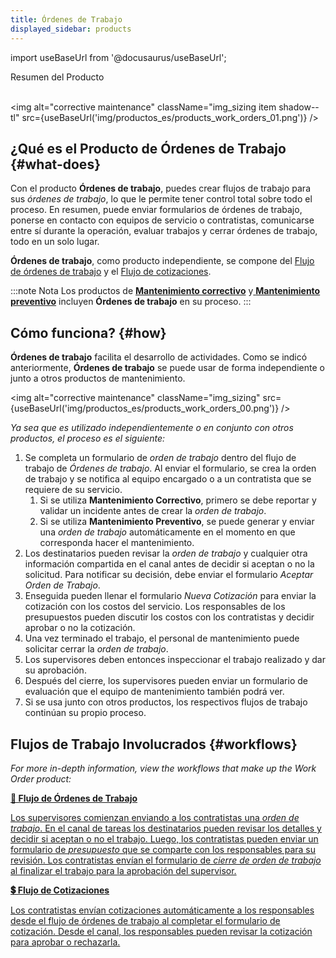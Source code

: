 ```yaml
---
title: Órdenes de Trabajo
displayed_sidebar: products
---
```


import useBaseUrl from '@docusaurus/useBaseUrl'; 

<span className="hero__title">Resumen del Producto</span>
<br/>
<br/>

<img alt="corrective maintenance" className="img_sizing item shadow--tl" src={useBaseUrl('img/productos_es/products_work_orders_01.png')} />
<br/>

## ¿Qué es el Producto de Órdenes de Trabajo {#what-does}

Con el producto **Órdenes de trabajo**, puedes crear flujos de trabajo para sus _órdenes de trabajo_, lo que le permite tener control total sobre todo el proceso. En resumen, puede enviar formularios de órdenes de trabajo, ponerse en contacto con equipos de servicio o contratistas, comunicarse entre sí durante la operación, evaluar trabajos y cerrar órdenes de trabajo, todo en un solo lugar.

**Órdenes de trabajo**, como producto independiente, se compone del [Flujo de órdenes de trabajo](/docs/products/workflows/work_orders/related-product/wo/overview_intro) y el [Flujo de cotizaciones](/docs/products/workflows/budget_management/related-product/wo/overview).

:::note Nota
Los productos de [**Mantenimiento correctivo**](/docs/products/corrective_maintenance/cm_overview) y[ **Mantenimiento preventivo**](/docs/products/preventive_maintenance/pm_overview) incluyen **Órdenes de trabajo** en su proceso.
:::

## Cómo funciona? {#how}

**Órdenes de trabajo** facilita el desarrollo de actividades. Como se indicó anteriormente, **Órdenes de trabajo** se puede usar de forma independiente o junto a otros productos de mantenimiento.

<img alt="corrective maintenance" className="img_sizing" src={useBaseUrl('img/productos_es/products_work_orders_00.png')} />
<br/>

_Ya sea que es utilizado independientemente o en conjunto con otros productos, el proceso es el siguiente:_

1. Se completa un formulario de _orden de trabajo_ dentro del flujo de trabajo de _Órdenes de trabajo_. Al enviar el formulario, se crea la orden de trabajo y se notifica al equipo encargado o a un contratista que se requiere de su servicio.
    1. Si se utiliza **Mantenimiento Correctivo**, primero se debe reportar y validar un incidente antes de crear la _orden de trabajo_.
    2. Si se utiliza **Mantenimiento Preventivo**, se puede generar y enviar una _orden de trabajo_ automáticamente en el momento en que corresponda hacer el mantenimiento.
2. Los destinatarios pueden revisar la _orden de trabajo_ y cualquier otra información compartida en el canal antes de decidir si aceptan o no la solicitud. Para notificar su decisión, debe enviar el formulario _Aceptar Orden de Trabajo_.
3. Enseguida pueden llenar el formulario _Nueva Cotización_ para enviar la cotización con los costos del servicio. Los responsables de los presupuestos pueden discutir los costos con los contratistas y decidir aprobar o no la cotización.
4. Una vez terminado el trabajo, el personal de mantenimiento puede solicitar cerrar la _orden de trabajo_.
5. Los supervisores deben entonces inspeccionar el trabajo realizado y dar su aprobación.
6. Después del cierre, los supervisores pueden enviar un formulario de evaluación que el equipo de mantenimiento también podrá ver.
7. Si se usa junto con otros productos, los respectivos flujos de trabajo continúan su propio proceso.

## Flujos de Trabajo Involucrados {#workflows}
_For more in-depth information, view the workflows that make up the Work Order product:_

<div className="container">
<div className="row">

<div className="col col--12 margin-bottom--lg">
<a className="card2 padding--lg cardContainer_qNfC" href="/docs/products/workflows/work_orders/related-product/wo/overview_intro">

<span className="hero__subtitle"><b>🧾 Flujo de Órdenes de Trabajo</b></span> 

Los supervisores comienzan enviando a los contratistas una _orden de trabajo_. En el canal de tareas los destinatarios pueden revisar los detalles y decidir si aceptan o no el trabajo. Luego, los contratistas pueden enviar un formulario de _presupuesto_ que se comparte con los responsables para su revisión. Los contratistas envían el formulario de _cierre de orden de trabajo_ al finalizar el trabajo para la aprobación del supervisor.  

</a>
</div>

<div className="col col--12 margin-bottom--lg">
<a className="card2 padding--lg cardContainer_qNfC" href="/docs/products/workflows/budget_management/related-product/wo/overview">

<span className="hero__subtitle"><b>💲 Flujo de Cotizaciones</b></span> 

Los contratistas envían cotizaciones automáticamente a los responsables desde el flujo de órdenes de trabajo al completar el formulario de cotización. Desde el canal, los responsables pueden revisar la cotización para aprobar o rechazarla.

</a>
</div>

</div>
</div>
<br/>


